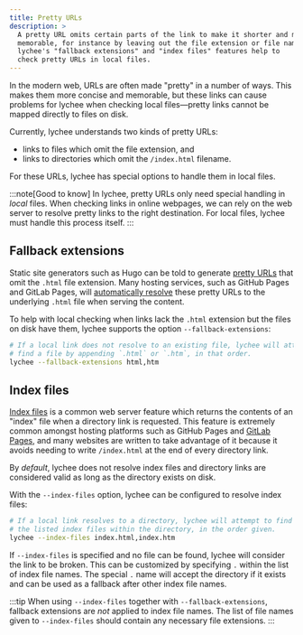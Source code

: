 ```yaml
---
title: Pretty URLs
description: >
  A pretty URL omits certain parts of the link to make it shorter and more
  memorable, for instance by leaving out the file extension or file name.
  lychee's "fallback extensions" and "index files" features help to
  check pretty URLs in local files.
---
```


In the modern web, URLs are often made "pretty" in a number of ways. This makes
them more concise and memorable, but these links can cause problems for lychee
when checking local files&mdash;pretty links cannot be mapped directly to files
on disk.

Currently, lychee understands two kinds of pretty URLs:
- links to files which omit the file extension, and
- links to directories which omit the `/index.html` filename.

For these URLs, lychee has special options to handle them in local files.

:::note[Good to know]
In lychee, pretty URLs only need special handling in _local_ files. When
checking links in online webpages, we can rely on the web server to resolve
pretty links to the right destination. For local files, lychee must
handle this process itself.
:::

## Fallback extensions

Static site generators such as Hugo can be told to generate [pretty
URLs](https://gohugo.io/configuration/ugly-urls/) that omit the `.html` file
extension. Many hosting services, such as GitHub Pages and GitLab Pages, will
[automatically resolve][gitlab] these pretty URLs to the underlying `.html` file
when serving the content.

[gitlab]: https://docs.gitlab.com/user/project/pages/introduction/#resolving-ambiguous-urls

To help with local checking when links lack the `.html` extension but the files
on disk have them, lychee supports the option `--fallback-extensions`:

```bash
# If a local link does not resolve to an existing file, lychee will attempt to
# find a file by appending `.html` or `.htm`, in that order.
lychee --fallback-extensions html,htm
```

## Index files
[Index files](https://en.wikipedia.org/wiki/Web_server_directory_index) is a
common web server feature which returns the contents of an "index" file when a
directory link is requested. This feature is extremely common amongst hosting
platforms such as GitHub Pages and [GitLab Pages][gitlab], and many websites
are written to take advantage of it because it avoids needing to write
`/index.html` at the end of every directory link.

By *default*, lychee does not resolve index files and directory links are considered
valid as long as the directory exists on disk.

With the `--index-files` option, lychee can be configured to resolve index files:
```bash
# If a local link resolves to a directory, lychee will attempt to find one of
# the listed index files within the directory, in the order given.
lychee --index-files index.html,index.htm
```
If `--index-files` is specified and no file can be found, lychee will consider
the link to be broken. This can be customized by specifying `.` within the list
of index file names. The special `.` name will accept the directory if it exists and
can be used as a fallback after other index file names.

:::tip
When using `--index-files` together with `--fallback-extensions`, fallback
extensions are _not_ applied to index file names. The list of file names given
to `--index-files` should contain any necessary file extensions.
:::

